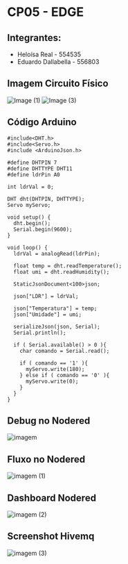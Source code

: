 # CP05 - EDGE
## Integrantes:
- Heloísa Real - 554535
- Eduardo Dallabella - 556803

## Imagem Circuito Físico
![Image (1)](https://github.com/user-attachments/assets/30bc63d8-51a2-49c1-ac89-096dd7ca7c83)
![Image (3)](https://github.com/user-attachments/assets/850b2654-646c-4d24-b379-b8f381257707)

## Código Arduino
```
#include<DHT.h>
#include<Servo.h>
#include <ArduinoJson.h>

#define DHTPIN 7
#define DHTTYPE DHT11
#define ldrPin A0

int ldrVal = 0;

DHT dht(DHTPIN, DHTTYPE);
Servo myServo;

void setup() {
  dht.begin();
  Serial.begin(9600);
}

void loop() {
  ldrVal = analogRead(ldrPin);

  float temp = dht.readTemperature();
  float umi = dht.readHumidity();

  StaticJsonDocument<100>json;

  json["LDR"] = ldrVal;

  json["Temperatura"] = temp;
  json["Umidade"] = umi;

  serializeJson(json, Serial);
  Serial.println();

  if ( Serial.available() > 0 ){
    char comando = Serial.read();

    if ( comando == '1' ){
      myServo.write(180);
    } else if ( comando == '0' ){
      myServo.write(0);
    }
  }
}
```
## Debug no Nodered
![imagem](https://github.com/user-attachments/assets/f30af7dd-2d0f-44a9-b8ce-6313dc9f3bef)

## Fluxo no Nodered
![imagem (1)](https://github.com/user-attachments/assets/632e17c7-2562-4ed7-aa45-98a48d17bb0e)

## Dashboard Nodered
![imagem (2)](https://github.com/user-attachments/assets/4ea99a07-7aed-428f-accf-f785f9bace65)

## Screenshot Hivemq
![imagem (3)](https://github.com/user-attachments/assets/8d331b37-c7b6-4d35-aef7-8eeae316e59b)



